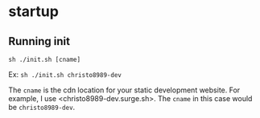 # startup

## Running init
`sh ./init.sh [cname]`

Ex: `sh ./init.sh christo8989-dev`

The `cname` is the cdn location for your static development website.
For example, I use <christo8989-dev.surge.sh>.
The `cname` in this case would be `christo8989-dev`.
